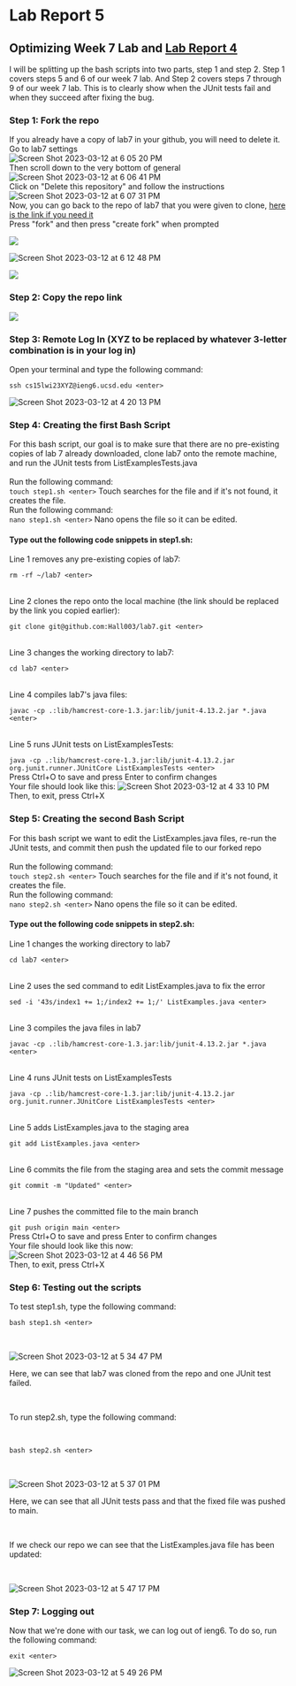 # Lab Report 5

## Optimizing Week 7 Lab and [Lab Report 4](https://hall003.github.io/cse15l-lab-reports/LabReport4.html)

I will be splitting up the bash scripts into two parts, step 1 and step 2. Step 1 covers steps 5 and 6 of our week 7 lab. And Step 2 covers steps 7 through 9 of our week 7 lab. This is to clearly show when the JUnit tests fail and when they succeed after fixing the bug.

### Step 1: Fork the repo

If you already have a copy of lab7 in your github, you will need to delete it.
<br>
Go to lab7 settings
<br>
![Screen Shot 2023-03-12 at 6 05 20 PM](https://user-images.githubusercontent.com/122586453/224586264-8a585b7a-d011-4b77-9e48-b863d201534b.png)
<br>
Then scroll down to the very bottom of general
<br>
![Screen Shot 2023-03-12 at 6 06 41 PM](https://user-images.githubusercontent.com/122586453/224586350-887b88c6-e155-4a4e-9f55-ff2481d88021.png)
<br>
Click on "Delete this repository" and follow the instructions
<br>
![Screen Shot 2023-03-12 at 6 07 31 PM](https://user-images.githubusercontent.com/122586453/224586404-cff66065-fca5-4146-85c9-0b717feb0abe.png)
<br>
Now, you can go back to the repo of lab7 that you were given to clone, [here is the link if you need it](https://github.com/ucsd-cse15l-w23/lab7)
<br>
Press "fork" and then press "create fork" when prompted
<br>

<img src="cse15l-lab-reports/LabReport4/WhereToFork.png">

![Screen Shot 2023-03-12 at 6 12 48 PM](https://user-images.githubusercontent.com/122586453/224586835-3708daf5-1e55-4410-abb6-be30e53eaaf7.png)

<img src="cse15l-lab-reports/LabReport4/Forking.png"/>

### Step 2: Copy the repo link

<img src="cse15l-lab-reports/LabReport4/SSHClone.png">

### Step 3: Remote Log In (XYZ to be replaced by whatever 3-letter combination is in your log in)

Open your terminal and type the following command:
<br>

``
  ssh cs15lwi23XYZ@ieng6.ucsd.edu <enter>
``

![Screen Shot 2023-03-12 at 4 20 13 PM](https://user-images.githubusercontent.com/122586453/224580153-02bc363b-7eed-490a-87aa-1d8eaaaedbf9.png)

### Step 4: Creating the first Bash Script

For this bash script, our goal is to make sure that there are no pre-existing copies of lab 7 already downloaded, clone lab7 onto the remote machine, and run the JUnit tests from ListExamplesTests.java
<br>
<br>
Run the following command: 
<br>
``
touch step1.sh <enter>
``
Touch searches for the file and if it's not found, it creates the file.
<br>
Run the following command:
<br>
``
nano step1.sh <enter>
``
Nano opens the file so it can be edited.
#### Type out the following code snippets in step1.sh:
Line 1 removes any pre-existing copies of lab7:
<br>

``
rm -rf ~/lab7 <enter>
``

<br>
Line 2 clones the repo onto the local machine (the link should be replaced by the link you copied earlier):
<br>

``
git clone git@github.com:Hall003/lab7.git <enter>
``

<br>
Line 3 changes the working directory to lab7:
<br>

``
cd lab7 <enter>
``

<br>
Line 4 compiles lab7's java files:
<br>

``
javac -cp .:lib/hamcrest-core-1.3.jar:lib/junit-4.13.2.jar *.java <enter>
``

<br>
Line 5 runs JUnit tests on ListExamplesTests:
<br>

``
java -cp .:lib/hamcrest-core-1.3.jar:lib/junit-4.13.2.jar org.junit.runner.JUnitCore ListExamplesTests <enter>
``
<br>
Press Ctrl+O to save and press Enter to confirm changes
<br>
Your file should look like this:
![Screen Shot 2023-03-12 at 4 33 10 PM](https://user-images.githubusercontent.com/122586453/224580727-1b7fba06-b603-4b32-bdff-3c11c2bdae7d.png)
<br>
Then, to exit, press Ctrl+X

### Step 5: Creating the second Bash Script

For this bash script we want to edit the ListExamples.java files, re-run the JUnit tests, and commit then push the
updated file to our forked repo
<br>
<br>
Run the following command: 
<br>
``
touch step2.sh <enter>
``
Touch searches for the file and if it's not found, it creates the file.
<br>
Run the following command:
<br>
``
nano step2.sh <enter>
``
Nano opens the file so it can be edited.
#### Type out the following code snippets in step2.sh:

Line 1 changes the working directory to lab7
<br>

``
cd lab7 <enter>
``

<br>
Line 2 uses the sed command to edit ListExamples.java to fix the error
<br>

``
sed -i '43s/index1 += 1;/index2 += 1;/' ListExamples.java <enter>
``

<br>
Line 3 compiles the java files in lab7
<br>

``
javac -cp .:lib/hamcrest-core-1.3.jar:lib/junit-4.13.2.jar *.java <enter>
``

<br>
Line 4 runs JUnit tests on ListExamplesTests
<br>

``
java -cp .:lib/hamcrest-core-1.3.jar:lib/junit-4.13.2.jar org.junit.runner.JUnitCore ListExamplesTests <enter>
``

<br>
Line 5 adds ListExamples.java to the staging area
<br>

``
git add ListExamples.java <enter>
``

<br>
Line 6 commits the file from the staging area and sets the commit message
<br>

``
git commit -m "Updated" <enter>
``

<br>
Line 7 pushes the committed file to the main branch
<br>

``
git push origin main <enter>
``
<br>
Press Ctrl+O to save and press Enter to confirm changes
<br>
Your file should look like this now:
![Screen Shot 2023-03-12 at 4 46 56 PM](https://user-images.githubusercontent.com/122586453/224581414-0fa714bd-bf02-44f1-b3f5-21a0ac4a3998.png)
<br>
Then, to exit, press Ctrl+X

### Step 6: Testing out the scripts

To test step1.sh, type the following command:
<br>

``
bash step1.sh <enter>
``

<br>

![Screen Shot 2023-03-12 at 5 34 47 PM](https://user-images.githubusercontent.com/122586453/224584186-e3b4777a-2348-4bc9-8fa0-881ff2a681a4.png)

Here, we can see that lab7 was cloned from the repo and one JUnit test failed.

<br>

To run step2.sh, type the following command:

<br>

``
bash step2.sh <enter>
``

<br> 

![Screen Shot 2023-03-12 at 5 37 01 PM](https://user-images.githubusercontent.com/122586453/224584326-2ca0c303-89f0-4415-9614-df8f61182599.png)

Here, we can see that all JUnit tests pass and that the fixed file was pushed to main.

<br>

If we check our repo we can see that the ListExamples.java file has been updated:

<br>

![Screen Shot 2023-03-12 at 5 47 17 PM](https://user-images.githubusercontent.com/122586453/224584999-f15efdad-4a77-4b32-80f8-117850d1bee6.png)

### Step 7: Logging out

Now that we're done with our task, we can log out of ieng6. To do so, run the following command:
<br>

``
exit <enter>
``
<br>

![Screen Shot 2023-03-12 at 5 49 26 PM](https://user-images.githubusercontent.com/122586453/224585168-a4b281b3-3c95-47a6-a1eb-f19a93860e65.png)
